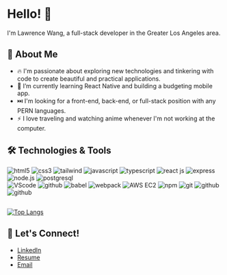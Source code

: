 # Hello! 👋
I'm Lawrence Wang, a full-stack developer in the Greater Los Angeles area.

## 💬 About Me
- 🔥  I'm passionate about exploring new technologies and tinkering with code to create beautiful and practical applications.
- 🌱  I’m currently learning React Native and building a budgeting mobile app.
- ⏭️  I'm looking for a front-end, back-end, or full-stack position with any PERN languages.
- ⚡   I love traveling and watching anime whenever I'm not working at the computer.

## 🛠️ Technologies & Tools 

<div class="tech" align=left>
  <img src="https://img.shields.io/badge/-HTML5-red?logo=html5&logoColor=white" alt="html5"/>
  <img src="https://img.shields.io/badge/-CSS3-blue?logo=css3&logoColor=white" alt="css3"/>
  <img src="https://img.shields.io/badge/-Tailwind-6440CE?logo=tailwindcss&logoColor=white" alt="tailwind"/>
  <img src="https://img.shields.io/badge/-JavaScript-444?logo=javascript&logoColor=yellow" alt="javascript"/>
  <img src="https://img.shields.io/badge/TypeScript-007ACC?logo=typescript&logoColor=white" alt="typescript" />
  <img src="https://img.shields.io/badge/-React-3c4156?logo=react&logoColor=61DAFB" alt="react js"/>
  <img src="https://img.shields.io/badge/-EXPRESS-000?logo=express&logoColor=white" alt="express"/>
  <img src="https://img.shields.io/badge/-NODEJS-339933?logo=node.js&logoColor=white" alt="node.js"/>
  <img src="https://img.shields.io/badge/-PostgreSQL-396EA3?logo=postgresql&logoColor=white" alt="postgresql"/>
  
  <br>
  
  <img src="https://img.shields.io/badge/-VSCode-007ACC?logo=visualstudiocode&logoColor=white" alt="VScode"/>
  <img src="https://img.shields.io/badge/-Figma-000?logo=figma&logoColor=white" alt="github"/>
  <img src="https://img.shields.io/badge/-Babel-444?logo=babel&logoColor=yellow" alt="babel"/>
  <img src="https://img.shields.io/badge/-Webpack-2B3A42?logo=webpack&logoColor=8DD6F9" alt="webpack"/>
  <img src="https://img.shields.io/badge/-AWS EC2-000?logo=amazonaws&logoColor=DD8A2D" alt="AWS EC2"/>
  <img src="https://img.shields.io/badge/-npm-BC432B?logo=npm&logoColor=white" alt="npm"/>
  <img src="https://img.shields.io/badge/-Git-F05032?logo=git&logoColor=white" alt="git"/>
  <img src="https://img.shields.io/badge/-GitHub-000?logo=github&logoColor=white" alt="github"/>
  <img src="https://img.shields.io/badge/-Docker-blue?logo=docker&logoColor=white" alt="github"/>
</div>

##
<!--- [![Lawrence's github stats](https://github-readme-stats.vercel.app/api?username=wang-lawrence&hide=stars,contribs,issues&show_icons=true&bg_color=f4f7f7&title_color=65c0ba&icon_color=ffbd39&text_color=216583)](https://github.com/wang-lawrence/) --->

[![Top Langs](https://github-readme-stats.vercel.app/api/top-langs/?username=wang-lawrence&layout=compact&bg_color=f4f7f7&title_color=65c0ba)](https://github.com/wang-lawrence/)


## 🔗 Let's Connect! 

- <a href="https://www.linkedin.com/in/wang-lawrence/">LinkedIn</a>
- <a href="https://www.linkedin.com/in/wang-lawrence/overlay/1635538981461/single-media-viewer/?profileId=ACoAAAs01cIB6liufmNuvIJ19Uev6P-194PfIIE">Resume</a>
- <a href="mailto:lwang801118@gmail.com">Email</a>
<!--
**wang-lawrence/wang-lawrence** is a ✨ _special_ ✨ repository because its `README.md` (this file) appears on your GitHub profile.
-->
